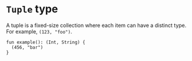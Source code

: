 <!-- Tuple is a type defined internally and doesn't have a stub, -->
<!-- because it has a variable number of type arguments. -->

<!-- Instead, write a markdown file with the same naming convention as -->
<!-- the other type files. -->

# `Tuple` type

A tuple is a fixed-size collection where each item can have a distinct
type. For example, `(123, "foo")`.

```title:example
fun example(): (Int, String) {
  (456, "bar")
}
```

